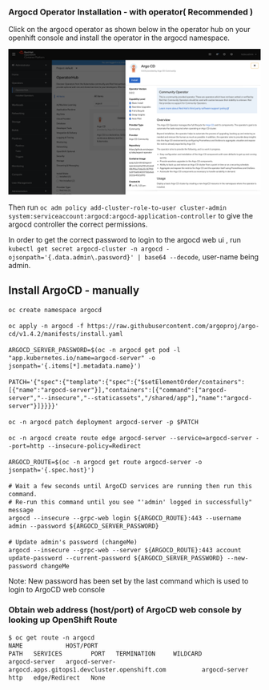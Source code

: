 
### Argocd Operator Installation - with operator( Recommended )

Click on the argocd operator as shown below in the operator hub on your openhift console and install the operator in the argocd namespace.


![ArgocdOperator](../img/Argocd_operator_gitops.png)


Then run ``` oc adm policy add-cluster-role-to-user cluster-admin system:serviceaccount:argocd:argocd-application-controller ``` to give the argocd controller the correct permissions.

In order to get the correct password to login to the argocd web ui , run ``` kubectl get secret argocd-cluster -n argocd -ojsonpath='{.data.admin\.password}' | base64 --decode ```, user-name being admin. 


## Install ArgoCD - manually

```shell
oc create namespace argocd

oc apply -n argocd -f https://raw.githubusercontent.com/argoproj/argo-cd/v1.4.2/manifests/install.yaml

ARGOCD_SERVER_PASSWORD=$(oc -n argocd get pod -l "app.kubernetes.io/name=argocd-server" -o jsonpath='{.items[*].metadata.name}')

PATCH='{"spec":{"template":{"spec":{"$setElementOrder/containers":[{"name":"argocd-server"}],"containers":[{"command":["argocd-server","--insecure","--staticassets","/shared/app"],"name":"argocd-server"}]}}}}'

oc -n argocd patch deployment argocd-server -p $PATCH

oc -n argocd create route edge argocd-server --service=argocd-server --port=http --insecure-policy=Redirect

ARGOCD_ROUTE=$(oc -n argocd get route argocd-server -o jsonpath='{.spec.host}')

# Wait a few seconds until ArgoCD services are running then run this command.  
# Re-run this command until you see "'admin' logged in successfully" message
argocd --insecure --grpc-web login ${ARGOCD_ROUTE}:443 --username admin --password ${ARGOCD_SERVER_PASSWORD}

# Update admin's password (changeMe)
argocd --insecure --grpc-web --server ${ARGOCD_ROUTE}:443 account update-password --current-password ${ARGOCD_SERVER_PASSWORD} --new-password changeMe
```
Note: New password has been set by the last command which is used to login to ArgoCD web console

### Obtain web address (host/port) of ArgoCD web console by looking up OpenShift Route

```shell
$ oc get route -n argocd
NAME            HOST/PORT                                                    PATH   SERVICES        PORT   TERMINATION     WILDCARD
argocd-server   argocd-server-argocd.apps.gitops1.devcluster.openshift.com          argocd-server   http   edge/Redirect   None
```
